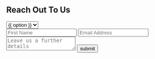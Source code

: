  <div class = 'fluid'><h2>Reach Out To Us</h2>
  <form method = 'POST' action = 'https://formspree.io/{{site.email}}' id = 'form'>
    <div class = 'funga'>
      <select name='Subject' id='Subject' class='select subject' placeholder='Choose Subject' required>
      {% for option in site.data.options %}
        <option value = '{{option}}'>{{ option }}</option>
      {% endfor %}
    </select>
    </div>
    <input type = 'text' name = 'fname' placeholder = 'First Name' required>
    <input type = 'email' name = 'email' placeholder = 'Email Address' required>
    <textarea placeholder = 'Leave us a further details'></textarea>
    <input type = 'submit' value = 'submit'>
  </form></div>
